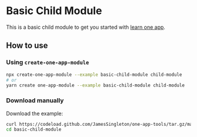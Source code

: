 # Basic Child Module

This is a basic child module to get you started with [learn one app](https://www.learn-one-app.com/).

## How to use

### Using `create-one-app-module`

```bash
npx create-one-app-module --example basic-child-module child-module
# or
yarn create one-app-module --example basic-child-module child-module
```

### Download manually

Download the example:

```bash
curl https://codeload.github.com/JamesSingleton/one-app-tools/tar.gz/master | tar -xz --strip=2 one-app-tools-master/examples/basic-child-module
cd basic-child-module
```
